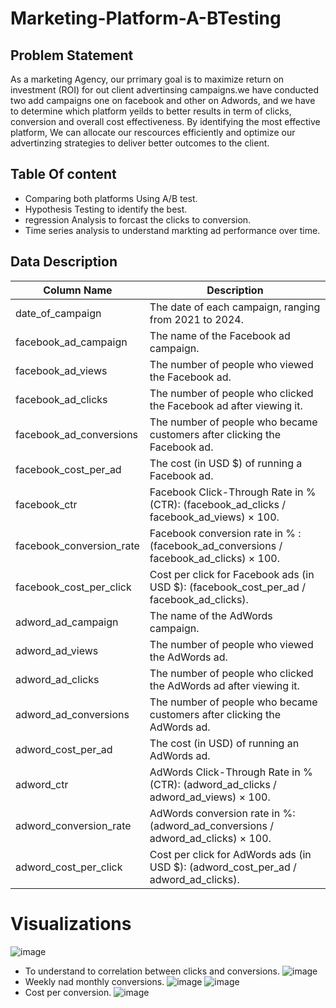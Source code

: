 # Marketing-Platform-A-BTesting
## Problem Statement
As a marketing Agency, our prrimary goal is to maximize return on investment (ROI) for out client advertinsing campaigns.we have conducted two add campaigns one on facebook and other on Adwords, and we have to determine which platform yeilds to better results in term of clicks, conversion and overall cost effectiveness. By identifying the most effective platform, We can allocate our rescources efficiently and optimize our advertinzing  strategies to deliver better outcomes to the client.

## Table Of content
* Comparing both platforms Using A/B test.
* Hypothesis Testing to identify the best.
* regression Analysis to forcast the clicks to conversion.
* Time series analysis to understand markting ad performance over time.

## Data Description

| Column Name                | Description                                                                                 |
|----------------------------|---------------------------------------------------------------------------------------------|
| date_of_campaign           | The date of each campaign, ranging from 2021 to 2024.                                      |
| facebook_ad_campaign       | The name of the Facebook ad campaign.                                                      |
| facebook_ad_views          | The number of people who viewed the Facebook ad.                                           |
| facebook_ad_clicks         | The number of people who clicked the Facebook ad after viewing it.                         |
| facebook_ad_conversions    | The number of people who became customers after clicking the Facebook ad.                  |
| facebook_cost_per_ad       | The cost (in USD $) of running a Facebook ad.                                              |
| facebook_ctr               | Facebook Click-Through Rate in % (CTR): (facebook_ad_clicks / facebook_ad_views) × 100.    |
| facebook_conversion_rate   | Facebook conversion rate in % : (facebook_ad_conversions / facebook_ad_clicks) × 100.      |
| facebook_cost_per_click    | Cost per click for Facebook ads (in USD $): (facebook_cost_per_ad / facebook_ad_clicks).   |
| adword_ad_campaign         | The name of the AdWords campaign.                                                          |
| adword_ad_views            | The number of people who viewed the AdWords ad.                                            |
| adword_ad_clicks           | The number of people who clicked the AdWords ad after viewing it.                          |
| adword_ad_conversions      | The number of people who became customers after clicking the AdWords ad.                   |
| adword_cost_per_ad         | The cost (in USD) of running an AdWords ad.                                                |
| adword_ctr                 | AdWords Click-Through Rate in % (CTR): (adword_ad_clicks / adword_ad_views) × 100.         |
| adword_conversion_rate     | AdWords conversion rate in %: (adword_ad_conversions / adword_ad_clicks) × 100.            |
| adword_cost_per_click      | Cost per click for AdWords ads (in USD $): (adword_cost_per_ad / adword_ad_clicks).        |

# Visualizations
![image](https://github.com/user-attachments/assets/7126146a-2429-4361-ba08-f93b46a88fe3)

* To understand to correlation between clicks and conversions.
  ![image](https://github.com/user-attachments/assets/01d957aa-6105-4c62-a175-a222e72f1170)
* Weekly nad monthly conversions.
  ![image](https://github.com/user-attachments/assets/ff500d63-5b71-4101-8e54-2533e638699a)
  ![image](https://github.com/user-attachments/assets/06df8bbe-fad3-47f3-9abd-3014bc3cb230)
* Cost per conversion.
  ![image](https://github.com/user-attachments/assets/e0eaa69e-acd7-4113-bcd5-38f25df34bae)




